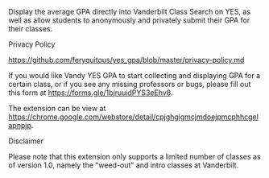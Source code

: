 Display the average GPA directly into Vanderbilt Class Search on YES, as well as allow students to anonymously and privately submit their GPA for their classes.

Privacy Policy

https://github.com/feryquitous/yes_gpa/blob/master/privacy-policy.md

If you would like Vandy YES GPA to start collecting and displaying GPA for a certain class, or if you see any missing professors or bugs, please fill out this form at https://forms.gle/1bjruuidPYS3eEhv8.

The extension can be view at https://chrome.google.com/webstore/detail/cpjghgigmcjmdoejpmcphhcgelapnpjp.

Disclaimer

Please note that this extension only supports a limited number of classes as of version 1.0, namely the "weed-out" and intro classes at Vanderbilt.
